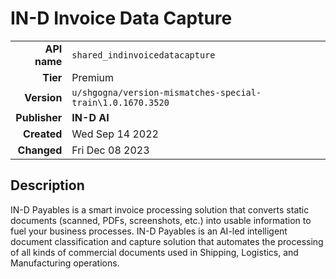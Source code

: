 # IN-D Invoice Data Capture
| | |
|-:|-|
|**API name**|`shared_indinvoicedatacapture`|
|**Tier**|Premium|
|**Version**|`u/shgogna/version-mismatches-special-train\1.0.1670.3520`|
|**Publisher**|**IN-D AI**|
|**Created**|Wed Sep 14 2022|
|**Changed**|Fri Dec 08 2023|

## Description
IN-D Payables is a smart invoice processing solution that converts static documents (scanned, PDFs, screenshots, etc.) into usable information to fuel your business processes. IN-D Payables is an AI-led intelligent document classification and capture solution that automates the processing of all kinds of commercial documents used in Shipping, Logistics, and Manufacturing operations.

